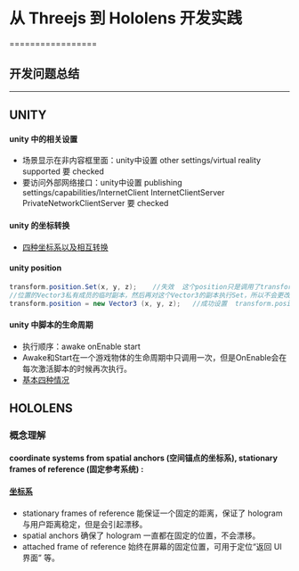 # 从 Threejs 到 Hololens 开发实践

=================

## 开发问题总结
--------------------------------------

## UNITY
#### unity 中的相关设置
* 场景显示在非内容框里面：unity中设置 other settings/virtual reality supported 要 checked
* 要访问外部网络接口：unity中设置 publishing settings/capabilities/InternetClient InternetClientServer PrivateNetworkClientServer 要 checked

#### unity 的坐标转换
* [四种坐标系以及相互转换](http://blog.csdn.net/zuoyamin/article/details/8813424)

#### unity position
```c#
transform.position.Set(x, y, z);    //失效  这个position只是调用了transform的get方法，得到了一个transform里的记录
//位置的Vector3私有成员的临时副本，然后再对这个Vector3的副本执行Set，所以不会更改到transform里真实的私有成员。
transform.position = new Vector3 (x, y, z);   //成功设置  transform.position其实既有get又有set
```
#### unity 中脚本的生命周期
*  执行顺序：awake  onEnable  start 
*  Awake和Start在一个游戏物体的生命周期中只调用一次，但是OnEnable会在每次激活脚本的时候再次执行。
*  [基本四种情况](http://www.ceeger.com/forum/read.php?tid=12962)


## HOLOLENS

### 概念理解

#### coordinate systems from spatial anchors (空间锚点的坐标系), stationary frames of reference (固定参考系统) :
#### [坐标系](https://developer.microsoft.com/en-us/windows/holographic/coordinate_systems)
* stationary frames of reference 能保证一个固定的距离，保证了 hologram 与用户距离稳定，但是会引起漂移。
* spatial anchors 确保了 hologram 一直都在固定的位置，不会漂移。
* attached frame of reference 始终在屏幕的固定位置，可用于定位“返回 UI 界面” 等。

